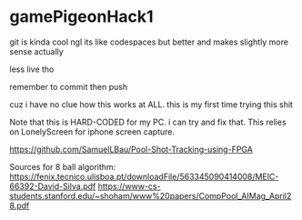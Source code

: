 # gamePigeonHack1
git is kinda cool ngl
its like codespaces but better and makes slightly more sense actually

less live tho

remember to commit then push 

cuz i have no clue how this works at ALL. this is my first time trying this shit 

Note that this is HARD-CODED for my PC. i can try and fix that. This relies on LonelyScreen for iphone screen capture. 


https://github.com/SamuelLBau/Pool-Shot-Tracking-using-FPGA 

Sources for 8 ball algorithm: 
https://fenix.tecnico.ulisboa.pt/downloadFile/563345090414008/MEIC-66392-David-Silva.pdf 
https://www-cs-students.stanford.edu/~shoham/www%20papers/CompPool_AIMag_April28.pdf 
